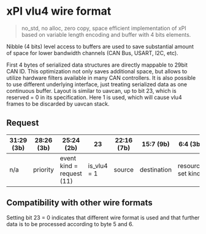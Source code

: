 # xPI vlu4 wire format

> no_std, no alloc, zero copy, space efficient implementation of xPI based
> on variable length encoding and buffer with 4 bits elements.

Nibble (4 bits) level access to buffers are used to save substantial amount of space for
lower bandwidth channels (CAN Bus, USART, I2C, etc).

First 4 bytes of serialized data structures are directly mappable to 29bit CAN ID.
This optimization not only saves additional space, but allows to utilize hardware filters available in many CAN
controllers.
It is also possible to use different underlying interface, just treating serialized data as one continuous buffer.
Layout is similar to uavcan, up to bit 23, which is reserved = 0 in its specification. Here 1 is used, which will cause
vlu4 frames to be discarded by uavcan stack.

Request
---

| 31:29 (3b) | 28:26 (3b) | 25:24 (2b)                | 23          | 22:16 (7b) | 15:7 (9b)   | 6:4 (3b)          | 3:0 (4b)     |
|------------|------------|---------------------------|-------------|------------|-------------|-------------------|--------------|
| n/a        | priority   | event kind = request (11) | is_vlu4 = 1 | source     | destination | resource set kind | request kind |

Compatibility with other wire formats
---
Setting bit 23 = 0 indicates that different wire format is used and that further data is to be processed according to
byte 5 and 6.
